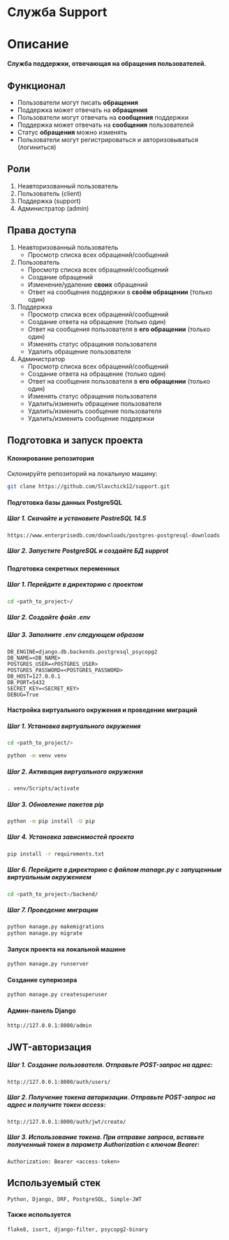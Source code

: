 # Служба __Support__
# Описание
__Служба поддержки, отвечающая на обращения пользователей.__
## Функционал

* Пользователи могут писать **обращения**
* Поддержка может отвечать на **обращения**
* Пользователи могут отвечать на **сообщения** поддержки
* Поддержка может отвечать на **сообщения** пользователей
* Статус **обращения** можно изменять
* Пользователи могут регистрироваться и авторизовываться (логиниться)

## Роли

1) Неавторизованный пользователь
2) Пользователь (client)
3) Поддержка (support)
4) Администратор (admin)

## Права доступа

1) Неавторизованный пользователь
    * Просмотр списка всех обращений/сообщений
2) Пользователь
    * Просмотр списка всех обращений/сообщений
    * Создание обращений
    * Изменение/удаление **своих** обращений
    * Ответ на сообщения поддержки в **своём обращении** (только один)
3) Поддержка
    * Просмотр списка всех обращений/сообщений
    * Создание ответа на обращение (только один)
    * Ответ на сообщения пользователя в **его обращении** (только один)
    * Изменять статус обращения пользователя
    * Удалить обращение пользователя
4) Администратор
    * Просмотр списка всех обращений/сообщений
    * Создание ответа на обращение (только один)
    * Ответ на сообщения пользователя в **его обращении** (только один)
    * Изменять статус обращения пользователя
    * Удалить/изменить обращение пользователя
    * Удалить/изменить сообщение пользователя
    * Удалить/изменить сообщение поддержки

## Подготовка и запуск проекта
#### Клонирование репозитория
Склонируйте репозиторий на локальную машину:
```bash
git clone https://github.com/Slavchick12/support.git
```
#### Подготовка базы данных PostgreSQL
##### Шаг 1. Скачайте и установите PostreSQL 14.5
```
https://www.enterprisedb.com/downloads/postgres-postgresql-downloads
```
##### Шаг 2. Запустите PostgreSQL и создайте БД supprot
#### Подготовка секретных переменных
##### Шаг 1. Перейдите в директорию с проектом
```bash
cd <path_to_project>/
```
##### Шаг 2. Создайте файл *.env*
##### Шаг 3. Заполните *.env* следующем образом
```
DB_ENGINE=django.db.backends.postgresql_psycopg2
DB_NAME=<DB_NAME>
POSTGRES_USER=<POSTGRES_USER>
POSTGRES_PASSWORD=<POSTGRES_PASSWORD>
DB_HOST=127.0.0.1
DB_PORT=5432
SECRET_KEY=<SECRET_KEY>
DEBUG=True
```
#### Настройка виртуального окружения и проведение миграций
##### Шаг 1. Установка виртуального окружения
```bash
cd <path_to_project/>
```
```bash
python -m venv venv
```
##### Шаг 2. Активация виртуального окружения
```bash
. venv/Scripts/activate
```
##### Шаг 3. Обновление пакетов pip
```bash
python -m pip install -U pip
```
##### Шаг 4. Установка зависимостей проекта
```bash
pip install -r requirements.txt
```
##### Шаг 6. Перейдите в директорию с файлом manage.py с запущенным виртуальным окружением
```bash
cd <path_to_project>/backend/
```
##### Шаг 7. Проведение миграции
```bash
python manage.py makemigrations
python manage.py migrate
```
#### Запуск проекта на локальной машине
```bash
python manage.py runserver
```
#### Создание суперюзера
```bash
python manage.py createsuperuser
```
#### Админ-панель Django
```bash
http://127.0.0.1:8000/admin
```
## JWT-авторизация
##### Шаг 1. Создание пользователя. Отправьте POST-запрос на адрес:
```
http://127.0.0.1:8000/auth/users/
```
##### Шаг 2. Получение токена авторизации. Отправьте POST-запрос на адрес и получите токен **access**:
```
http://127.0.0.1:8000/auth/jwt/create/
```
##### Шаг 3. Использование токена. При отправке запроса, вставьте полученный токен в параметр Authorization с ключом **Bearer**:
```
Authorization: Bearer <access-token>
```
## Используемый стек
```
Python, Django, DRF, PostgreSQL, Simple-JWT
```
#### Также используется
```
flake8, isort, django-filter, psycopg2-binary
```
